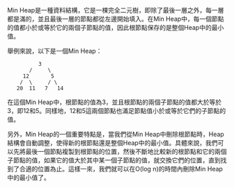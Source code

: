 

Min Heap是一種資料結構，它是一棵完全二元樹，即除了最後一層之外，每一層都是滿的，並且最後一層的節點都從左邊開始填入。在Min Heap中，每一個節點的值都小於或等於它的兩個子節點的值，因此根節點保存的是整個Heap中的最小值。

舉例來說，以下是一個Min Heap：

```
          3
       /     \
     12       5
    /  \     / \
   20  11   7   14
```

在這個Min Heap中，根節點的值為3，並且根節點的兩個子節點的值都大於等於3，即12和5。同樣地，12和5這兩個節點也滿足節點值小於或等於它們的子節點的值。

另外，Min Heap的一個重要特點是，當我們從Min Heap中刪除根節點時，Heap結構會自動調整，使得新的根節點還是整個Heap中的最小值。具體來說，我們可以先將最後一個節點複製到根節點的位置，然後不斷地比較新的根節點和它的兩個子節點的值，如果它的值大於其中某一個子節點的值，就交換它們的位置，直到找到了合適的位置為止。這樣一來，我們就可以在O(log n)的時間內刪除Min Heap中的最小值了。